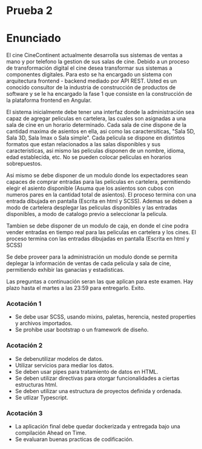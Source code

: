 # Prueba 2

# Enunciado

El cine CineContinent actualmente desarrolla sus sistemas de ventas a mano y por telefono la gestion de sus salas de cine. Debido a un proceso de transformación digital el cine desea transformar sus sistemas a componentes digitales. Para esto se ha encargado un sistema con arquitectura frontend - backend mediado por API REST. Usted es un conocido consultor de la industria de construcción de productos de software y se le ha encargado la fase 1 que consiste en la construcción de la plataforma frontend en Angular.

El sistema inicialmente debe tener una interfaz donde la administración sea capaz de agregar peliculas en cartelera, las cuales son asignadas a una sala de cine en un horario determinado. Cada sala de cine dispone de la cantidad maxima de asientos en ella, asi como las caractersiticas, "Sala 5D, Sala 3D, Sala Imax o Sala simple". Cada pelicula se dispone en distintos formatos que estan relacionados a las salas disponibles y sus caracteristicas, asi mismo las peliculas disponen de un nombre, idioma, edad establecida, etc. No se pueden colocar peliculas en horarios sobrepuestos.

Asi mismo se debe disponer de un modulo donde los expectadores sean capaces de comprar entradas para las peliculas en cartelera, permitiendo elegir el asiento disponible (Asuma que los asientos son cubos con numeros pares en la cantidad total de asientos). El proceso termina con una entrada dibujada en pantalla (Escrita en html y SCSS). Ademas se deben a modo de cartelera desplegar las peliculas disponibles y las entradas disponibles, a modo de catalogo previo a seleccionar la pelicula.

Tambien se debe disponer de un modulo de caja, en donde el cine podra vender entradas en tiempo real para las peliculas en cartelera y los cines. El proceso termina con las entradas dibujadas en pantalla (Escrita en html y SCSS)

Se debe proveer para la administración un modulo donde se permita deplegar la información de ventas de cada pelicula y sala de cine, permitiendo exhibir las ganacias y estadisticas.

Las preguntas a continuación seran las que aplican para este examen. Hay plazo hasta el martes a las 23:59 para entregarlo. Exito.

### Acotación 1

- Se debe usar SCSS, usando mixins, paletas, herencia, nested properties y archivos importados.
- Se prohibe usar bootstrap o un framework de diseño.

### Acotación 2

- Se debenutilizar modelos de datos.
- Utilizar servicios para mediar los datos.
- Se deben usar pipes para tratamiento de datos en HTML.
- Se deben utilizar directivas para otorgar funcionalidades a ciertas estructuras html.
- Se deben utilizar una estructura de proyectos definida y ordenada.
- Se utlizar Typescript.

### Acotación 3

- La aplicación final debe quedar dockerizada y entregada bajo una compilación Ahead on Time.
- Se evaluaran buenas practicas de codificación.
